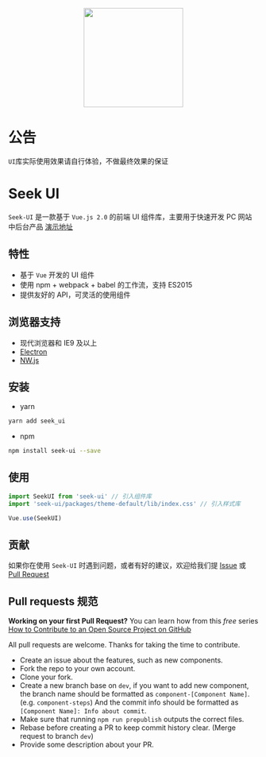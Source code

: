 <p align="center">
  <a href="https://at.aotu.io/">
    <img width="200" src="http://real.palpitation.shop/avater.png">
  </a>
</p>

# 公告
 `UI`库实际使用效果请自行体验，不做最终效果的保证

# Seek UI

`Seek-UI` 是一款基于 `Vue.js 2.0` 的前端 UI 组件库，主要用于快速开发 PC 网站中后台产品
[演示地址](http://api.palpitation.shop)

## 特性

- 基于 `Vue` 开发的 UI 组件
- 使用 npm + webpack + babel 的工作流，支持 ES2015
- 提供友好的 API，可灵活的使用组件

## 浏览器支持

- 现代浏览器和 IE9 及以上
- [Electron](http://electron.atom.io/)
- [NW.js](http://nwjs.io)

## 安装

- yarn

```bash
yarn add seek_ui
```

- npm

```bash
npm install seek-ui --save
```

## 使用

```js
import SeekUI from 'seek-ui' // 引入组件库
import 'seek-ui/packages/theme-default/lib/index.css' // 引入样式库

Vue.use(SeekUI)
```

## 贡献

如果你在使用 `Seek-UI` 时遇到问题，或者有好的建议，欢迎给我们提 [Issue](https://github.com/Seek-UI/Seek-UI/issues) 或 [Pull Request](https://github.com/Seek-UI/Seek-UI/pulls)


## Pull requests 规范

**Working on your first Pull Request?** You can learn how from this *free* series
[How to Contribute to an Open Source Project on GitHub](https://egghead.io/series/how-to-contribute-to-an-open-source-project-on-github)

All pull requests are welcome. Thanks for taking the time to contribute.

- Create an issue about the features, such as new components.
- Fork the repo to your own account.
- Clone your fork.
- Create a new branch base on `dev`, if you want to add new component, the branch name should be formatted as `component-[Component Name]`. (e.g. `component-steps`) And the commit info should be formatted as `[Component Name]: Info about commit`.
- Make sure that running `npm run prepublish` outputs the correct files.
- Rebase before creating a PR to keep commit history clear. (Merge request to branch `dev`)
- Provide some description about your PR.
